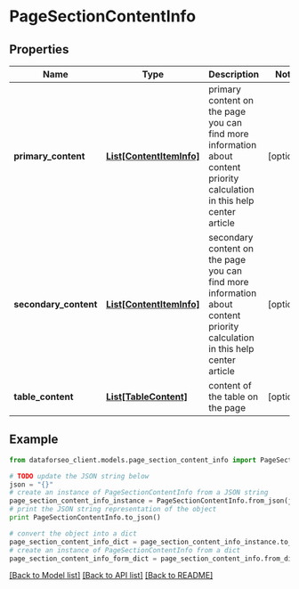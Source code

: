# PageSectionContentInfo


## Properties

Name | Type | Description | Notes
------------ | ------------- | ------------- | -------------
**primary_content** | [**List[ContentItemInfo]**](ContentItemInfo.md) | primary content on the page you can find more information about content priority calculation in this help center article | [optional] 
**secondary_content** | [**List[ContentItemInfo]**](ContentItemInfo.md) | secondary content on the page you can find more information about content priority calculation in this help center article | [optional] 
**table_content** | [**List[TableContent]**](TableContent.md) | content of the table on the page | [optional] 

## Example

```python
from dataforseo_client.models.page_section_content_info import PageSectionContentInfo

# TODO update the JSON string below
json = "{}"
# create an instance of PageSectionContentInfo from a JSON string
page_section_content_info_instance = PageSectionContentInfo.from_json(json)
# print the JSON string representation of the object
print PageSectionContentInfo.to_json()

# convert the object into a dict
page_section_content_info_dict = page_section_content_info_instance.to_dict()
# create an instance of PageSectionContentInfo from a dict
page_section_content_info_form_dict = page_section_content_info.from_dict(page_section_content_info_dict)
```
[[Back to Model list]](../README.md#documentation-for-models) [[Back to API list]](../README.md#documentation-for-api-endpoints) [[Back to README]](../README.md)


